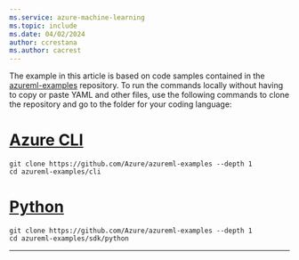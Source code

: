```yaml
---
ms.service: azure-machine-learning
ms.topic: include
ms.date: 04/02/2024
author: ccrestana
ms.author: cacrest
---
```


The example in this article is based on code samples contained in the [azureml-examples](https://github.com/azure/azureml-examples) repository. To run the commands locally without having to copy or paste YAML and other files, use the following commands to clone the repository and go to the folder for your coding language:

# [Azure CLI](#tab/cli)

```azurecli
git clone https://github.com/Azure/azureml-examples --depth 1
cd azureml-examples/cli
```

# [Python](#tab/python)

```azurecli
git clone https://github.com/Azure/azureml-examples --depth 1
cd azureml-examples/sdk/python
```
---